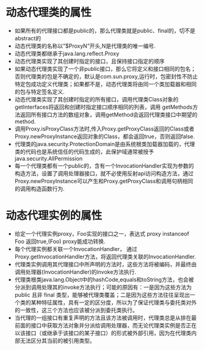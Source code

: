 # 动态代理类的属性
  - 如果所有的代理接口都是public的，那么代理类就是public、final的，切不是abstract的
  - 动态代理类的名称以”$ProxyN”开头,N是代理类的唯一编号.
  - 动态代理类都继承于java.lang.reflect.Proxy
  - 动态代理类实现了其创建时指定的接口，且保持接口指定的顺序
  - 如果动态代理类实现了一个非public接口，那么它将定义和接口相同的包名；否则代理类的包是不确定的，默认是com.sun.proxy,运行时，包密封性不防止特定包成功定义代理类；如果都不是，动态代理类将由同一个类加载器和相同的包与特定签名定义.
  - 动态代理类实现了其创建时指定的所有接口，调用代理类Class对象的getInterfaces将返回和创建时指定接口顺序相同的列表，调用 getMethods方法返回所有接口方法的数组对象，调用getMethod会返回代理类接口中期望的method.
  - 调用Proxy.isProxyClass方法时,传入Proxy.getProxyClass返回的Class或者Proxy.newProxyInstance返回对象的Class，都会返回true，否则返回false.
  - 代理类的java.security.ProtectionDomain是由系统根类加载器加载的，代理类的代码也是系统信任的代码生成的，此保护域通常被授予java.security.AllPermission
  - 每一个代理类都有一个public的，含有一个InvocationHandler实现为参数的构造方法，设置了调用处理器接口，就不必使用反射api访问构造方法，通过Proxy.newProxyInstance可以产生和Proxy.getProxyClass和调用句柄相同的调用构造函数行为.
# 动态代理实例的属性
  - 给定一个代理实例proxy，Foo实现的接口之一，表达式 proxy instanceof Foo 返回true,(Foo) proxy能成功转换.
  - 每个代理实例都关联一个InvocationHandler， 通过Proxy.getInvocationHandler方法，将返回代理类关联的InvocationHandler.
  - 代理类实例调用其代理接口中所声明的方法时，这些方法将被编码，并最终由调用处理器(InvocationHandler)的invoke方法执行.
  - 代理类根类java.lang.Object中的hashCode,equals和toString方法，也会被分派到调用处理其的invoke方法执行；可能的原因有：一是因为这些方法为 public 且非 final 类型，能够被代理类覆盖；二是因为这些方法往往呈现出一个类的某种特征属性，具有一定的区分度，所以为了保证代理类与委托类对外的一致性，这三个方法也应该被分派到委托类执行。
  - 当代理的一组接口有重复声明的方法且该方法被调用时，代理类总是从排在最前面的接口中获取方法对象并分派给调用处理器，而无论代理类实例是否正在以该接口（或继承于该接口的某子接口）的形式被外部引用，因为在代理类内部无法区分其当前的被引用类型。